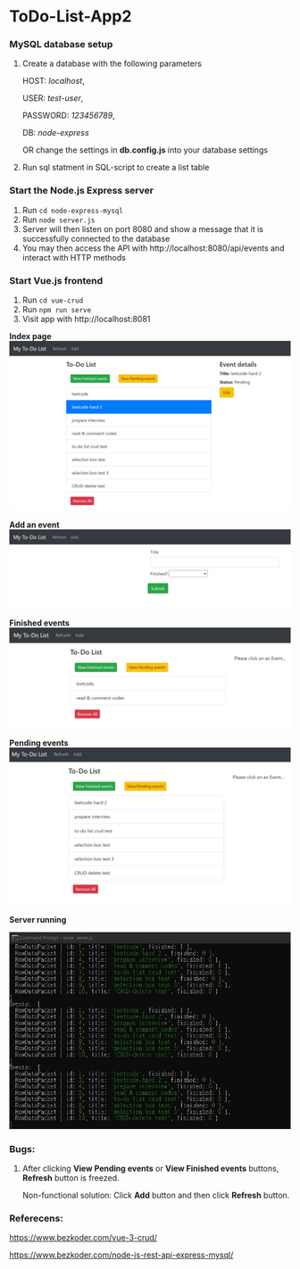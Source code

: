 # ToDo-List-App2

### MySQL database setup
1. Create a database with the following parameters
    
    HOST: *localhost*,
    
    USER: *test-user*,
    
    PASSWORD: *123456789*,
    
    DB: *node-express*
    
    OR change the settings in **db.config.js** into your database settings
    
2. Run sql statment in SQL-script to create a list table

### Start the Node.js Express server
1. Run `cd node-express-mysql`
2. Run `node server.js`
3. Server will then listen on port 8080 and show a message that it is successfully connected to the database
4. You may then access the API with http://localhost:8080/api/events and interact with HTTP methods

### Start Vue.js frontend
1. Run `cd vue-crud`
2. Run `npm run serve`
3. Visit app with http://localhost:8081

**Index page**
![My image](screenshots/app-allevents-view.jpg)

**Add an event**
![My image](screenshots/app-addevent-view.jpg)

**Finished events**
![My image](screenshots/app-finishedevents-view.jpg)

**Pending events**
![My image](screenshots/app-pendingevents-view.jpg)

**Server running**

![My image](screenshots/node-express-view.jpg)


### Bugs:
1. After clicking **View Pending events** or **View Finished events** buttons, **Refresh** button is freezed. 
    
    Non-functional solution: Click **Add** button and then click **Refresh** button.


### Referecens:
    
https://www.bezkoder.com/vue-3-crud/
    
https://www.bezkoder.com/node-js-rest-api-express-mysql/
